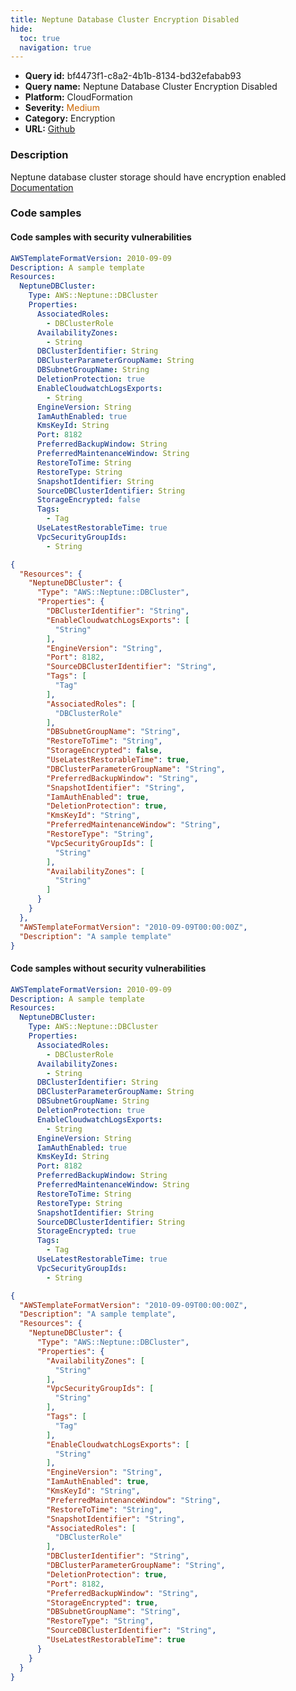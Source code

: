 ```yaml
---
title: Neptune Database Cluster Encryption Disabled
hide:
  toc: true
  navigation: true
---
```


<style>
  .highlight .hll {
    background-color: #ff171742;
  }
  .md-content {
    max-width: 1100px;
    margin: 0 auto;
  }
</style>

-   **Query id:** bf4473f1-c8a2-4b1b-8134-bd32efabab93
-   **Query name:** Neptune Database Cluster Encryption Disabled
-   **Platform:** CloudFormation
-   **Severity:** <span style="color:#C60">Medium</span>
-   **Category:** Encryption
-   **URL:** [Github](https://github.com/Checkmarx/kics/tree/master/assets/queries/cloudFormation/aws/neptune_database_cluster_encryption_disabled)

### Description
Neptune database cluster storage should have encryption enabled<br>
[Documentation](https://docs.aws.amazon.com/AWSCloudFormation/latest/UserGuide/aws-resource-neptune-dbcluster.html)

### Code samples
#### Code samples with security vulnerabilities
```yaml title="Positive test num. 1 - yaml file" hl_lines="27"
AWSTemplateFormatVersion: 2010-09-09
Description: A sample template
Resources:
  NeptuneDBCluster:
    Type: AWS::Neptune::DBCluster
    Properties:
      AssociatedRoles:
        - DBClusterRole
      AvailabilityZones:
        - String
      DBClusterIdentifier: String
      DBClusterParameterGroupName: String
      DBSubnetGroupName: String
      DeletionProtection: true
      EnableCloudwatchLogsExports:
        - String
      EngineVersion: String
      IamAuthEnabled: true
      KmsKeyId: String
      Port: 8182
      PreferredBackupWindow: String
      PreferredMaintenanceWindow: String
      RestoreToTime: String
      RestoreType: String
      SnapshotIdentifier: String
      SourceDBClusterIdentifier: String
      StorageEncrypted: false
      Tags:
        - Tag
      UseLatestRestorableTime: true
      VpcSecurityGroupIds:
        - String

```
```json title="Positive test num. 2 - json file" hl_lines="21"
{
  "Resources": {
    "NeptuneDBCluster": {
      "Type": "AWS::Neptune::DBCluster",
      "Properties": {
        "DBClusterIdentifier": "String",
        "EnableCloudwatchLogsExports": [
          "String"
        ],
        "EngineVersion": "String",
        "Port": 8182,
        "SourceDBClusterIdentifier": "String",
        "Tags": [
          "Tag"
        ],
        "AssociatedRoles": [
          "DBClusterRole"
        ],
        "DBSubnetGroupName": "String",
        "RestoreToTime": "String",
        "StorageEncrypted": false,
        "UseLatestRestorableTime": true,
        "DBClusterParameterGroupName": "String",
        "PreferredBackupWindow": "String",
        "SnapshotIdentifier": "String",
        "IamAuthEnabled": true,
        "DeletionProtection": true,
        "KmsKeyId": "String",
        "PreferredMaintenanceWindow": "String",
        "RestoreType": "String",
        "VpcSecurityGroupIds": [
          "String"
        ],
        "AvailabilityZones": [
          "String"
        ]
      }
    }
  },
  "AWSTemplateFormatVersion": "2010-09-09T00:00:00Z",
  "Description": "A sample template"
}

```


#### Code samples without security vulnerabilities
```yaml title="Negative test num. 1 - yaml file"
AWSTemplateFormatVersion: 2010-09-09
Description: A sample template
Resources:
  NeptuneDBCluster:
    Type: AWS::Neptune::DBCluster
    Properties:
      AssociatedRoles:
        - DBClusterRole
      AvailabilityZones:
        - String
      DBClusterIdentifier: String
      DBClusterParameterGroupName: String
      DBSubnetGroupName: String
      DeletionProtection: true
      EnableCloudwatchLogsExports:
        - String
      EngineVersion: String
      IamAuthEnabled: true
      KmsKeyId: String
      Port: 8182
      PreferredBackupWindow: String
      PreferredMaintenanceWindow: String
      RestoreToTime: String
      RestoreType: String
      SnapshotIdentifier: String
      SourceDBClusterIdentifier: String
      StorageEncrypted: true
      Tags:
        - Tag
      UseLatestRestorableTime: true
      VpcSecurityGroupIds:
        - String

```
```json title="Negative test num. 2 - json file"
{
  "AWSTemplateFormatVersion": "2010-09-09T00:00:00Z",
  "Description": "A sample template",
  "Resources": {
    "NeptuneDBCluster": {
      "Type": "AWS::Neptune::DBCluster",
      "Properties": {
        "AvailabilityZones": [
          "String"
        ],
        "VpcSecurityGroupIds": [
          "String"
        ],
        "Tags": [
          "Tag"
        ],
        "EnableCloudwatchLogsExports": [
          "String"
        ],
        "EngineVersion": "String",
        "IamAuthEnabled": true,
        "KmsKeyId": "String",
        "PreferredMaintenanceWindow": "String",
        "RestoreToTime": "String",
        "SnapshotIdentifier": "String",
        "AssociatedRoles": [
          "DBClusterRole"
        ],
        "DBClusterIdentifier": "String",
        "DBClusterParameterGroupName": "String",
        "DeletionProtection": true,
        "Port": 8182,
        "PreferredBackupWindow": "String",
        "StorageEncrypted": true,
        "DBSubnetGroupName": "String",
        "RestoreType": "String",
        "SourceDBClusterIdentifier": "String",
        "UseLatestRestorableTime": true
      }
    }
  }
}

```
